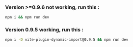 ### Version >=0.9.6 not working, run this :

```sh
npm i && npm run dev
```

### Version 0.9.5 working, run this : 

```sh
npm i -D vite-plugin-dynamic-import@0.9.5 && npm run dev
```
